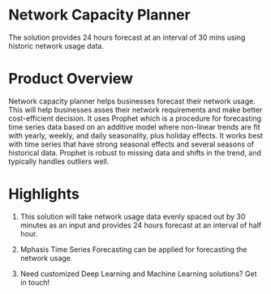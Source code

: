 # Network Capacity Planner
The solution provides 24 hours forecast at an interval of 30 mins using historic network usage data.

# Product Overview
Network capacity planner helps businesses forecast their network usage. This will help businesses asses their network requirements and make better cost-efficient decision. It uses Prophet which is a procedure for forecasting time series data based on an additive model where non-linear trends are fit with yearly, weekly, and daily seasonality, plus holiday effects. It works best with time series that have strong seasonal effects and several seasons of historical data. Prophet is robust to missing data and shifts in the trend, and typically handles outliers well.

# Highlights
1. This solution will take network usage data evenly spaced out by 30 minutes as an input and provides 24 hours forecast at an interval of half hour.

2. Mphasis Time Series Forecasting can be applied for forecasting the network usage.

3. Need customized Deep Learning and Machine Learning solutions? Get in touch!
